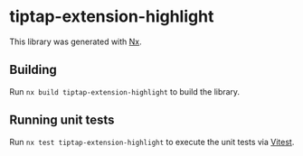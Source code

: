 # tiptap-extension-highlight

This library was generated with [Nx](https://nx.dev).

## Building

Run `nx build tiptap-extension-highlight` to build the library.

## Running unit tests

Run `nx test tiptap-extension-highlight` to execute the unit tests via [Vitest](https://vitest.dev/).
